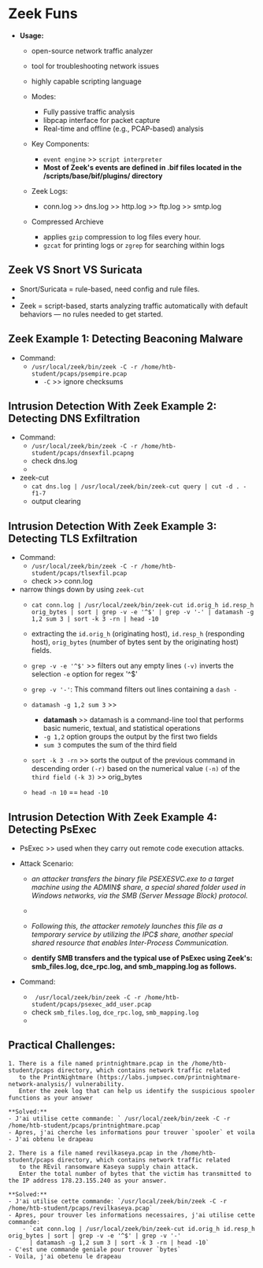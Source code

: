# Zeek Funs
- **Usage:**
    - open-source network traffic analyzer
    - tool for troubleshooting network issues
    - highly capable scripting language

    - Modes:
        - Fully passive traffic analysis
        - libpcap interface for packet capture
        - Real-time and offline (e.g., PCAP-based) analysis

    - Key Components:
        - `event engine` >> `script interpreter`
        - **Most of Zeek's events are defined in .bif files located in the  /scripts/base/bif/plugins/ directory**

    - Zeek Logs:
        - conn.log >> dns.log >> http.log >> ftp.log >> smtp.log

    - Compressed Archieve
        - applies `gzip` compression to log files every hour.
        - `gzcat` for printing logs or `zgrep` for searching within logs

## Zeek VS Snort VS Suricata
- Snort/Suricata = rule-based, need config and rule files.
-
- Zeek = script-based, starts analyzing traffic automatically with default behaviors — no rules needed to get started.

## Zeek Example 1: Detecting Beaconing Malware
- Command:
    - `/usr/local/zeek/bin/zeek -C -r /home/htb-student/pcaps/psempire.pcap`
        - `-C` >> ignore checksums

## Intrusion Detection With Zeek Example 2: Detecting DNS Exfiltration
- Command:
    - `/usr/local/zeek/bin/zeek -C -r /home/htb-student/pcaps/dnsexfil.pcapng`
    - check dns.log
    -
- zeek-cut
    - `cat dns.log | /usr/local/zeek/bin/zeek-cut query | cut -d . -f1-7`
    - output clearing

## Intrusion Detection With Zeek Example 3: Detecting TLS Exfiltration
- Command:
    - `/usr/local/zeek/bin/zeek -C -r /home/htb-student/pcaps/tlsexfil.pcap`
    - check >> conn.log
 - narrow things down by using `zeek-cut`
    - `cat conn.log | /usr/local/zeek/bin/zeek-cut id.orig_h id.resp_h orig_bytes | sort | grep -v -e '^$' | grep -v '-' | datamash -g 1,2 sum 3
      | sort -k 3 -rn | head -10`

    - extracting the `id.orig_h` (originating host), `id.resp_h` (responding host),
      `orig_bytes` (number of bytes sent by the originating host) fields.
    - `grep -v -e '^$'` >> filters out any empty lines `(-v)` inverts the selection
      `-e` option for regex '^$'

    - `grep -v '-'`: This command filters out lines containing a `dash -`
    - `datamash -g 1,2 sum 3` >>
        - **datamash** >> datamash is a command-line tool that performs basic numeric, textual, and statistical operations
        - `-g 1,2` option groups the output by the first two fields
        - `sum 3` computes the sum of the third field
    - `sort -k 3 -rn` >>  sorts the output of the previous command in descending order `(-r)`
      based on the numerical value `(-n)` of the `third field (-k 3)` >> orig_bytes

    - `head -n 10` == `head -10`
## Intrusion Detection With Zeek Example 4: Detecting PsExec
- PsExec >> used when they carry out remote code execution attacks.

- Attack Scenario:
    - *an attacker transfers the binary file PSEXESVC.exe to a target machine using the ADMIN$ share,
       a special shared folder used in Windows networks, via the SMB (Server Message Block) protocol.*
    -
    - *Following this, the attacker remotely launches this file as a temporary service by utilizing
        the IPC$ share, another special shared resource that enables Inter-Process Communication.*

    - **dentify SMB transfers and the typical use of PsExec using Zeek's:
      smb_files.log, dce_rpc.log, and smb_mapping.log as follows.**

- Command:
    - ` /usr/local/zeek/bin/zeek -C -r /home/htb-student/pcaps/psexec_add_user.pcap`
    - check `smb_files.log`, `dce_rpc.log`, `smb_mapping.log`
    -

## Practical Challenges:
    1. There is a file named printnightmare.pcap in the /home/htb-student/pcaps directory, which contains network traffic related
       to the PrintNightmare (https://labs.jumpsec.com/printnightmare-network-analysis/) vulnerability.
       Enter the zeek log that can help us identify the suspicious spooler functions as your answer

    **Solved:**
    - J'ai utilise cette commande: ` /usr/local/zeek/bin/zeek -C -r /home/htb-student/pcaps/printnightmare.pcap`
    - Apres, j'ai cherche les informations pour trouver `spooler` et voila
    - J'ai obtenu le drapeau

    2. There is a file named revilkaseya.pcap in the /home/htb-student/pcaps directory, which contains network traffic related
       to the REvil ransomware Kaseya supply chain attack.
       Enter the total number of bytes that the victim has transmitted to the IP address 178.23.155.240 as your answer.

    **Solved:**
    - J'ai utilise cette commande: `/usr/local/zeek/bin/zeek -C -r /home/htb-student/pcaps/revilkaseya.pcap`
    - Apres, pour trouver les informations necessaires, j'ai utilise cette commande:
        - `cat conn.log | /usr/local/zeek/bin/zeek-cut id.orig_h id.resp_h orig_bytes | sort | grep -v -e '^$' | grep -v '-'
          | datamash -g 1,2 sum 3 | sort -k 3 -rn | head -10`
    - C'est une commande geniale pour trouver `bytes`
    - Voila, j'ai obetenu le drapeau












